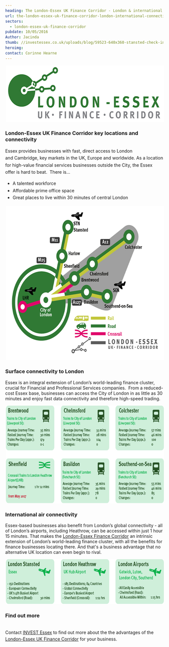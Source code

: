 ```yaml
---
heading: The London-Essex UK Finance Corridor - London & international connectivity advantages
url: the-london-essex-uk-finance-corridor-london-international-connectivity-advantages
sectors:
  - london-essex-uk-finance-corridor 
pubdate: 10/05/2016
Author: Jacinda
thumb: //investessex.co.uk/uploads/blog/59523-640x360-stansted-check-in-passengers_mini.jpg
heroimg: 
contact: Corinne Hearne
---
```

<p><img alt='London Essex UK Finance Corridor' src='../uploads/blog/LEFC_Icon_V2.0-META_RGB_600px_.jpg' style='width: 600px; height: 179px; margin-left: 2px; margin-right: 2px;'/></p><h3>London-Essex UK Finance Corridor key locations and connectivity</h3><p>Essex provides businesses with <span style='line-height: 1.6;'>fast, direct access to <span style='line-height: 1.6;'>London and </span><span style='line-height: 1.6;'>Cambridge, k<span style='line-height: 1.6;'>ey markets in the UK, <span style='line-height: 1.6;'>Europe and w<span style='line-height: 1.6;'>orldwide. </span></span></span></span></span><span style='line-height: 1.6;'>As a location for high-value financial services businesses outside the City, the Essex offer is hard to beat.  There is... </span></p><ul><li><span style='line-height: 1.6;'>A talented workforce</span></li><li><span style='line-height: 1.6;'>Affordable prime office space </span></li><li><span style='line-height: 1.6;'>Great places</span><strong style='line-height: 1.6;'> </strong><span style='line-height: 1.6;'>to live within 30 minutes of central London</span></li></ul><p><img alt='London-Essex UK Finance Corridor' src='../uploads/blog/London-Essex-Finance-Corridor_GREENS_RGB.jpg' style='width: 650px; height: 490px; margin-left: 2px; margin-right: 2px;'/></p><h3><span style='line-height: 1.2;'>Surface connectivity to London</span></h3><p>Essex is an integral extension of London’s world-leading finance cluster, crucial for Financial and Professional Services companies.  From a reduced-cost Essex base, businesses can access the City of London in as little as 30 minutes and enjoy fast data connectivity and therefore high-speed trading. </p><p><img alt='Surface connectivity to London' src='../uploads/blog/Train_Times_657px_72dpi.jpg' style='width: 675px; height: 310px; margin-left: 2px; margin-right: 2px;'/></p><h3>International air connectivity</h3><p>Essex-based businesses also benefit from London’s global connectivity - all of London’s airports, including Heathrow, can be accessed within just 1 hour 15 minutes. That makes the <a href='../sectors/london-essex-uk-finance-corridor' target='_blank'>London-Essex Finance Corridor</a> an intrinsic extension of London’s world-leading finance cluster, with all the benefits for finance businesses locating there. And that's a business advantage that no alternative UK location can even begin to rival.</p><p><img alt='International air connectivity' src='../uploads/blog/Airports_675px_72dpi.jpg' style='width: 675px; height: 143px; margin-left: 2px; margin-right: 2px;'/></p><h3>Find out more</h3><div><br/><span style='line-height: 1.6;'>Contact </span><a href='http://www.investessex.co.uk/' style='line-height: 1.6;' target='_blank'>INVEST Essex</a><span style='line-height: 1.6;'> to find out more about the </span>the advantages of the <a href='../sectors/london-essex-uk-finance-corridor' target='_blank'>London-Essex UK Finance Corridor</a> for your business.</div>